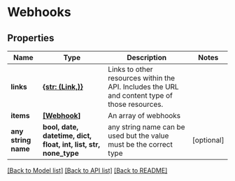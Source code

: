 # Webhooks


## Properties
Name | Type | Description | Notes
------------ | ------------- | ------------- | -------------
**links** | [**{str: (Link,)}**](Link.md) | Links to other resources within the API. Includes the URL and content type of those resources. | 
**items** | [**[Webhook]**](Webhook.md) | An array of webhooks | 
**any string name** | **bool, date, datetime, dict, float, int, list, str, none_type** | any string name can be used but the value must be the correct type | [optional]

[[Back to Model list]](../README.md#documentation-for-models) [[Back to API list]](../README.md#documentation-for-api-endpoints) [[Back to README]](../README.md)


